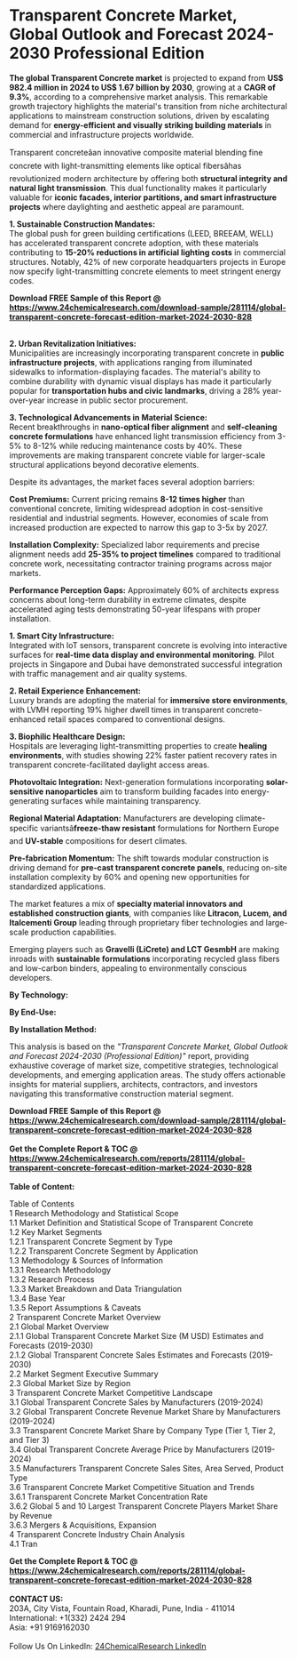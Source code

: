 <h1>Transparent Concrete Market, Global Outlook and Forecast 2024-2030 Professional Edition</h1><p><strong>The global Transparent Concrete market</strong> is projected to expand from <strong>US$ 982.4 million in 2024 to US$ 1.67 billion by 2030</strong>, growing at a <strong>CAGR of 9.3%</strong>, according to a comprehensive market analysis. This remarkable growth trajectory highlights the material's transition from niche architectural applications to mainstream construction solutions, driven by escalating demand for <strong>energy-efficient and visually striking building materials</strong> in commercial and infrastructure projects worldwide.</p><p>Transparent concreteâan innovative composite material blending fine concrete with light-transmitting elements like optical fibersâhas revolutionized modern architecture by offering both <strong>structural integrity and natural light transmission</strong>. This dual functionality makes it particularly valuable for <strong>iconic facades, interior partitions, and smart infrastructure projects</strong> where daylighting and aesthetic appeal are paramount.</p><p><strong>1. Sustainable Construction Mandates:</strong><br>
The global push for green building certifications (LEED, BREEAM, WELL) has accelerated transparent concrete adoption, with these materials contributing to <strong>15-20% reductions in artificial lighting costs</strong> in commercial structures. Notably, 42% of new corporate headquarters projects in Europe now specify light-transmitting concrete elements to meet stringent energy codes.</p><div><b>Download FREE Sample of this Report @ 
            <a href="https://www.24chemicalresearch.com/download-sample/281114/global-transparent-concrete-forecast-edition-market-2024-2030-828">
            https://www.24chemicalresearch.com/download-sample/281114/global-transparent-concrete-forecast-edition-market-2024-2030-828</a></b></div><br><p><strong>2. Urban Revitalization Initiatives:</strong><br>
Municipalities are increasingly incorporating transparent concrete in <strong>public infrastructure projects</strong>, with applications ranging from illuminated sidewalks to information-displaying facades. The material's ability to combine durability with dynamic visual displays has made it particularly popular for <strong>transportation hubs and civic landmarks</strong>, driving a 28% year-over-year increase in public sector procurement.</p><p><strong>3. Technological Advancements in Material Science:</strong><br>
Recent breakthroughs in <strong>nano-optical fiber alignment</strong> and <strong>self-cleaning concrete formulations</strong> have enhanced light transmission efficiency from 3-5% to 8-12% while reducing maintenance costs by 40%. These improvements are making transparent concrete viable for larger-scale structural applications beyond decorative elements.</p><p>Despite its advantages, the market faces several adoption barriers:</p><p><strong>Cost Premiums:</strong> Current pricing remains <strong>8-12 times higher</strong> than conventional concrete, limiting widespread adoption in cost-sensitive residential and industrial segments. However, economies of scale from increased production are expected to narrow this gap to 3-5x by 2027.</p><p><strong>Installation Complexity:</strong> Specialized labor requirements and precise alignment needs add <strong>25-35% to project timelines</strong> compared to traditional concrete work, necessitating contractor training programs across major markets.</p><p><strong>Performance Perception Gaps:</strong> Approximately 60% of architects express concerns about long-term durability in extreme climates, despite accelerated aging tests demonstrating 50-year lifespans with proper installation.</p><p><strong>1. Smart City Infrastructure:</strong><br>
Integrated with IoT sensors, transparent concrete is evolving into interactive surfaces for <strong>real-time data display and environmental monitoring</strong>. Pilot projects in Singapore and Dubai have demonstrated successful integration with traffic management and air quality systems.</p><p><strong>2. Retail Experience Enhancement:</strong><br>
Luxury brands are adopting the material for <strong>immersive store environments</strong>, with LVMH reporting 19% higher dwell times in transparent concrete-enhanced retail spaces compared to conventional designs.</p><p><strong>3. Biophilic Healthcare Design:</strong><br>
Hospitals are leveraging light-transmitting properties to create <strong>healing environments</strong>, with studies showing 22% faster patient recovery rates in transparent concrete-facilitated daylight access areas.</p><p><strong>Photovoltaic Integration:</strong> Next-generation formulations incorporating <strong>solar-sensitive nanoparticles</strong> aim to transform building facades into energy-generating surfaces while maintaining transparency.</p><p><strong>Regional Material Adaptation:</strong> Manufacturers are developing climate-specific variantsâ<strong>freeze-thaw resistant</strong> formulations for Northern Europe and <strong>UV-stable</strong> compositions for desert climates.</p><p><strong>Pre-fabrication Momentum:</strong> The shift towards modular construction is driving demand for <strong>pre-cast transparent concrete panels</strong>, reducing on-site installation complexity by 60% and opening new opportunities for standardized applications.</p><p>The market features a mix of <strong>specialty material innovators and established construction giants</strong>, with companies like <strong>Litracon, Lucem, and Italcementi Group</strong> leading through proprietary fiber technologies and large-scale production capabilities.</p><p>Emerging players such as <strong>Gravelli (LiCrete) and LCT GesmbH</strong> are making inroads with <strong>sustainable formulations</strong> incorporating recycled glass fibers and low-carbon binders, appealing to environmentally conscious developers.</p><p><strong>By Technology:</strong></p><p><strong>By End-Use:</strong></p><p><strong>By Installation Method:</strong></p><p>This analysis is based on the <em>"Transparent Concrete Market, Global Outlook and Forecast 2024-2030 (Professional Edition)"</em> report, providing exhaustive coverage of market size, competitive strategies, technological developments, and emerging application areas. The study offers actionable insights for material suppliers, architects, contractors, and investors navigating this transformative construction material segment.</p><div><b>Download FREE Sample of this Report @ 
            <a href="https://www.24chemicalresearch.com/download-sample/281114/global-transparent-concrete-forecast-edition-market-2024-2030-828">
            https://www.24chemicalresearch.com/download-sample/281114/global-transparent-concrete-forecast-edition-market-2024-2030-828</a></b></div><br><div><b>Get the Complete Report & TOC @ 
            <a href="https://www.24chemicalresearch.com/reports/281114/global-transparent-concrete-forecast-edition-market-2024-2030-828">
            https://www.24chemicalresearch.com/reports/281114/global-transparent-concrete-forecast-edition-market-2024-2030-828</a></b></div><br>
            <b>Table of Content:</b><p>Table of Contents<br />
 1 Research Methodology and Statistical Scope<br />
 1.1 Market Definition and Statistical Scope of Transparent Concrete<br />
 1.2 Key Market Segments<br />
 1.2.1 Transparent Concrete Segment by Type<br />
 1.2.2 Transparent Concrete Segment by Application<br />
 1.3 Methodology & Sources of Information<br />
 1.3.1 Research Methodology<br />
 1.3.2 Research Process<br />
 1.3.3 Market Breakdown and Data Triangulation<br />
 1.3.4 Base Year<br />
 1.3.5 Report Assumptions & Caveats<br />
 2 Transparent Concrete Market Overview<br />
 2.1 Global Market Overview<br />
 2.1.1 Global Transparent Concrete Market Size (M USD) Estimates and Forecasts (2019-2030)<br />
 2.1.2 Global Transparent Concrete Sales Estimates and Forecasts (2019-2030)<br />
 2.2 Market Segment Executive Summary<br />
 2.3 Global Market Size by Region<br />
 3 Transparent Concrete Market Competitive Landscape<br />
 3.1 Global Transparent Concrete Sales by Manufacturers (2019-2024)<br />
 3.2 Global Transparent Concrete Revenue Market Share by Manufacturers (2019-2024)<br />
 3.3 Transparent Concrete Market Share by Company Type (Tier 1, Tier 2, and Tier 3)<br />
 3.4 Global Transparent Concrete Average Price by Manufacturers (2019-2024)<br />
 3.5 Manufacturers Transparent Concrete Sales Sites, Area Served, Product Type<br />
 3.6 Transparent Concrete Market Competitive Situation and Trends<br />
 3.6.1 Transparent Concrete Market Concentration Rate<br />
 3.6.2 Global 5 and 10 Largest Transparent Concrete Players Market Share by Revenue<br />
 3.6.3 Mergers & Acquisitions, Expansion<br />
 4 Transparent Concrete Industry Chain Analysis<br />
 4.1 Tran</p><div><b>Get the Complete Report & TOC @ 
            <a href="https://www.24chemicalresearch.com/reports/281114/global-transparent-concrete-forecast-edition-market-2024-2030-828">
            https://www.24chemicalresearch.com/reports/281114/global-transparent-concrete-forecast-edition-market-2024-2030-828</a></b></div><br><b>CONTACT US:</b><br>
            203A, City Vista, Fountain Road, Kharadi, Pune, India - 411014<br>
            International: +1(332) 2424 294<br>
            Asia: +91 9169162030 <br><br>
            Follow Us On LinkedIn: <a href="https://www.linkedin.com/company/24chemicalresearch/">24ChemicalResearch LinkedIn</a>
